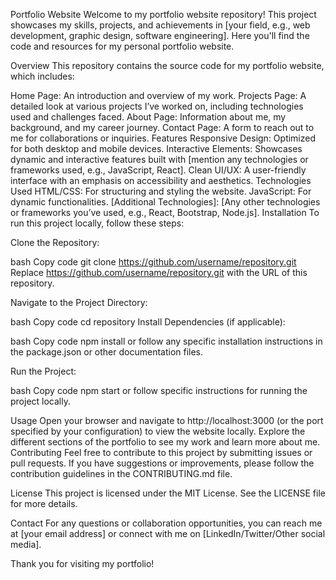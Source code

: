 Portfolio Website
Welcome to my portfolio website repository! This project showcases my skills, projects, and achievements in [your field, e.g., web development, graphic design, software engineering]. Here you'll find the code and resources for my personal portfolio website.

Overview
This repository contains the source code for my portfolio website, which includes:

Home Page: An introduction and overview of my work.
Projects Page: A detailed look at various projects I’ve worked on, including technologies used and challenges faced.
About Page: Information about me, my background, and my career journey.
Contact Page: A form to reach out to me for collaborations or inquiries.
Features
Responsive Design: Optimized for both desktop and mobile devices.
Interactive Elements: Showcases dynamic and interactive features built with [mention any technologies or frameworks used, e.g., JavaScript, React].
Clean UI/UX: A user-friendly interface with an emphasis on accessibility and aesthetics.
Technologies Used
HTML/CSS: For structuring and styling the website.
JavaScript: For dynamic functionalities.
[Additional Technologies]: [Any other technologies or frameworks you’ve used, e.g., React, Bootstrap, Node.js].
Installation
To run this project locally, follow these steps:

Clone the Repository:

bash
Copy code
git clone https://github.com/username/repository.git
Replace https://github.com/username/repository.git with the URL of this repository.

Navigate to the Project Directory:

bash
Copy code
cd repository
Install Dependencies (if applicable):

bash
Copy code
npm install
or follow any specific installation instructions in the package.json or other documentation files.

Run the Project:

bash
Copy code
npm start
or follow specific instructions for running the project locally.

Usage
Open your browser and navigate to http://localhost:3000 (or the port specified by your configuration) to view the website locally.
Explore the different sections of the portfolio to see my work and learn more about me.
Contributing
Feel free to contribute to this project by submitting issues or pull requests. If you have suggestions or improvements, please follow the contribution guidelines in the CONTRIBUTING.md file.

License
This project is licensed under the MIT License. See the LICENSE file for more details.

Contact
For any questions or collaboration opportunities, you can reach me at [your email address] or connect with me on [LinkedIn/Twitter/Other social media].

Thank you for visiting my portfolio!
